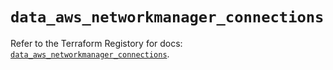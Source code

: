 # `data_aws_networkmanager_connections`

Refer to the Terraform Registory for docs: [`data_aws_networkmanager_connections`](https://registry.terraform.io/providers/hashicorp/aws/4.65.0/docs/data-sources/networkmanager_connections).
